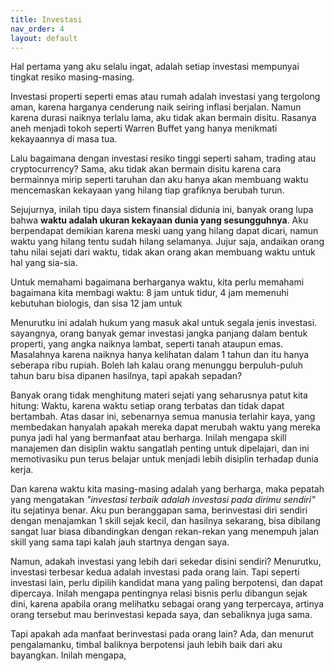 ```yaml
---
title: Investasi
nav_order: 4
layout: default
---
```


Hal pertama yang aku selalu ingat, adalah setiap investasi mempunyai tingkat resiko masing-masing.

Investasi properti seperti emas atau rumah adalah investasi yang tergolong aman, karena harganya cenderung naik seiring inflasi berjalan. Namun karena durasi naiknya terlalu lama, aku tidak akan bermain disitu. Rasanya aneh menjadi tokoh seperti Warren Buffet yang hanya menikmati kekayaannya di masa tua.

Lalu bagaimana dengan investasi resiko tinggi seperti saham, trading atau cryptocurrency? Sama, aku tidak akan bermain disitu karena cara bermainnya mirip seperti taruhan dan aku hanya akan membuang waktu mencemaskan kekayaan yang hilang tiap grafiknya berubah turun.

Sejujurnya, inilah tipu daya sistem finansial didunia ini, banyak orang lupa bahwa **waktu adalah ukuran kekayaan dunia yang sesungguhnya**. Aku berpendapat demikian karena meski uang yang hilang dapat dicari, namun waktu yang hilang tentu sudah hilang selamanya. Jujur saja, andaikan orang tahu nilai sejati dari waktu, tidak akan orang akan membuang waktu untuk hal yang sia-sia.

Untuk memahami bagaimana berharganya waktu, kita perlu memahami bagaimana kita membagi waktu: 8 jam untuk tidur, 4 jam memenuhi kebutuhan biologis, dan sisa 12 jam untuk

Menurutku ini adalah hukum yang masuk akal untuk segala jenis investasi. sayangnya, orang banyak gemar investasi jangka panjang dalam bentuk properti, yang angka naiknya lambat, seperti tanah ataupun emas. Masalahnya karena naiknya hanya kelihatan dalam 1 tahun dan itu hanya seberapa ribu rupiah. Boleh lah kalau orang menunggu berpuluh-puluh tahun baru bisa dipanen hasilnya, tapi apakah sepadan?

Banyak orang tidak menghitung materi sejati yang seharusnya patut kita hitung: Waktu, karena waktu setiap orang terbatas dan tidak dapat bertambah. Atas dasar ini, sebenarnya semua manusia terlahir kaya, yang membedakan hanyalah apakah mereka dapat merubah waktu yang mereka punya jadi hal yang bermanfaat atau berharga. Inilah mengapa skill manajemen dan disiplin waktu sangatlah penting untuk dipelajari, dan ini memotivasiku pun terus belajar untuk menjadi lebih disiplin terhadap dunia kerja.

Dan karena waktu kita masing-masing adalah yang berharga, maka pepatah yang mengatakan *"investasi terbaik adalah investasi pada dirimu sendiri"* itu sejatinya benar. Aku pun beranggapan sama, berinvestasi diri sendiri dengan menajamkan 1 skill sejak kecil, dan hasilnya sekarang, bisa dibilang sangat luar biasa dibandingkan dengan rekan-rekan yang menempuh jalan skill yang sama tapi kalah jauh startnya dengan saya.

Namun, adakah investasi yang lebih dari sekedar disini sendiri? Menurutku, investasi terbesar kedua adalah investasi pada orang lain. Tapi seperti investasi lain, perlu dipilih kandidat mana yang paling berpotensi, dan dapat dipercaya. Inilah mengapa pentingnya relasi bisnis perlu dibangun sejak dini, karena apabila orang melihatku sebagai orang yang terpercaya, artinya orang tersebut mau berinvestasi kepada saya, dan sebaliknya juga sama.

Tapi apakah ada manfaat berinvestasi pada orang lain? Ada, dan menurut pengalamanku, timbal baliknya berpotensi jauh lebih baik dari aku bayangkan. Inilah mengapa,